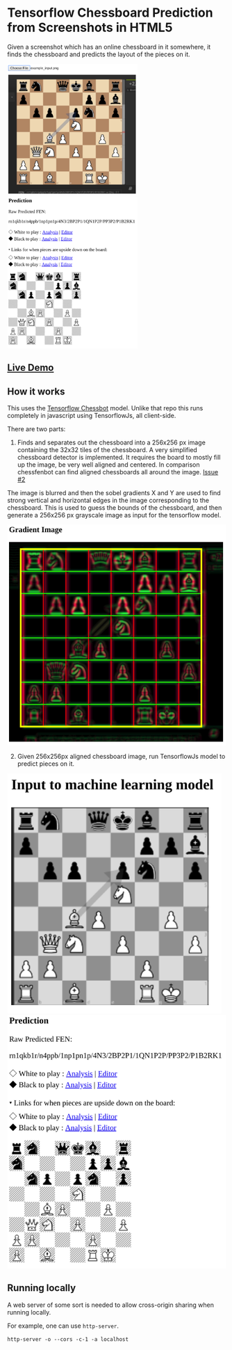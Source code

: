 # Tensorflow Chessboard Prediction from Screenshots in HTML5

Given a screenshot which has an online chessboard in it somewhere, it finds the chessboard and predicts the layout of the pieces on it.

<img src="readme_input.png" width=300px> <img src="readme_prediction.png" width=300px>

## [Live Demo](http://tetration.xyz/ChessboardFenTensorflowJs/)

## How it works

This uses the [Tensorflow Chessbot](https://github.com/Elucidation/tensorflow_chessbot/tree/chessfenbot) model. Unlike that repo this runs completely in javascript using TensorflowJs, all client-side.

There are two parts:

1. Finds and separates out the chessboard into a 256x256 px image containing the 32x32 tiles of the chessboard.
A very simplified chessboard detector is implemented. It requires the board to mostly fill up the image, be very well aligned and centered. In comparison chessfenbot can find aligned chessboards all around the image. [Issue #2](https://github.com/Elucidation/ChessboardScreenshotHtml5/issues/2)

The image is blurred and then the sobel gradients X and Y are used to find strong vertical and horizontal edges in the image corresponding to the chessboard. This is used to guess the bounds of the chessboard, and then generate a 256x256 px grayscale image as input for the tensorflow model.

![gradient](readme_gradient_find.png)

2. Given 256x256px aligned chessboard image, run TensorflowJs model to predict pieces on it.

![Cropped Input](readme_cropped_input.png)
![Prediction](readme_prediction.png)

## Running locally

A web server of some sort is needed to allow cross-origin sharing when running locally.

For example, one can use `http-server`.

```
http-server -o --cors -c-1 -a localhost
```
